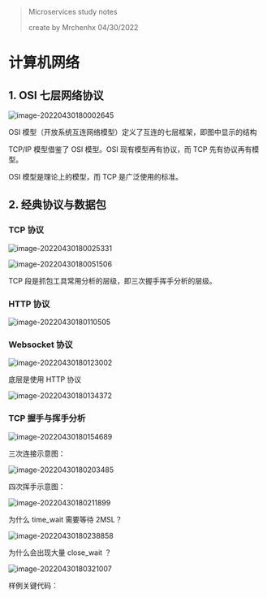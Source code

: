 > Microservices study notes
>
> create by Mrchenhx 04/30/2022

#  计算机网络

## 1. OSI 七层网络协议

![image-20220430180002645](README.assets/image-20220430180002645.png)

OSI 模型（开放系统互连网络模型）定义了互连的七层框架，即图中显示的结构

TCP/IP 模型借鉴了 OSI 模型。OSI 现有模型再有协议，而 TCP 先有协议再有模型。

OSI 模型是理论上的模型，而 TCP 是广泛使用的标准。

## 2. 经典协议与数据包

### TCP 协议

![image-20220430180025331](README.assets/image-20220430180025331.png)

![image-20220430180051506](README.assets/image-20220430180051506.png)

TCP 段是抓包工具常用分析的层级，即三次握手挥手分析的层级。

### HTTP 协议

![image-20220430180110505](README.assets/image-20220430180110505.png)

###  Websocket 协议

![image-20220430180123002](README.assets/image-20220430180123002.png)

底层是使用 HTTP 协议

![image-20220430180134372](README.assets/image-20220430180134372.png)

### TCP 握手与挥手分析

![image-20220430180154689](README.assets/image-20220430180154689.png)

三次连接示意图：

![image-20220430180203485](README.assets/image-20220430180203485.png)

四次挥手示意图：

![image-20220430180211899](README.assets/image-20220430180211899.png)

为什么 time_wait 需要等待 2MSL？

![image-20220430180238858](README.assets/image-20220430180238858.png)

为什么会出现大量 close_wait ？

![image-20220430180321007](README.assets/image-20220430180321007.png)

样例关键代码：

```go

```

